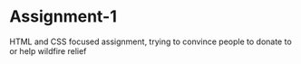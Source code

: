 # Assignment-1
HTML and CSS focused assignment, trying to convince people to donate to or help wildfire relief
